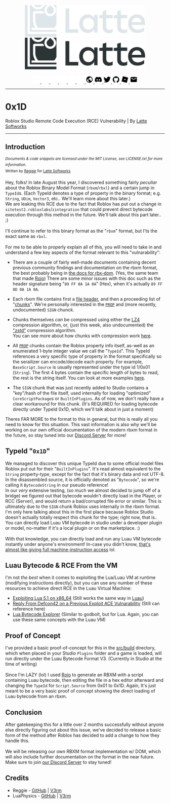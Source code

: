 <div align="center">
    <p>
        <a href="https://latte.to/#gh-dark-mode-only" target="_blank">
            <img height="100" src="https://github.com/latte-soft/.github/raw/master/assets/latte-banner/latte-banner-dark-theme.svg#gh-dark-mode-only" />
        </a>
        <a href="https://latte.to/#gh-light-mode-only" target="_blank">
            <img height="100" src="https://github.com/latte-soft/.github/raw/master/assets/latte-banner/latte-banner-light-theme.svg#gh-light-mode-only" />
        </a>
        <br /> <br />
        <!-- DARK MODE -->
        <a href="https://latte.to/#gh-dark-mode-only" target="_blank">
            <img width="24" src="https://github.com/latte-soft/.github/raw/master/assets/icons/dark-mode/website-icon-white.svg#gh-dark-mode-only" />
        </a>
        <a href="https://latte.to/invite/#gh-dark-mode-only" target="_blank">
            <img width="24" src="https://github.com/latte-soft/.github/raw/master/assets/icons/dark-mode/discord-clyde-icon-white.svg#gh-dark-mode-only" />
        </a>
        <a href="https://twitter.com/lattesoftworks/#gh-dark-mode-only" target="_blank">
            <img width="24" src="https://github.com/latte-soft/.github/raw/master/assets/icons/dark-mode/twitter-icon-white.svg#gh-dark-mode-only" />
        </a>
        <a href="https://github.com/latte-soft/#gh-dark-mode-only" target="_blank">
            <img width="24" src="https://github.com/latte-soft/.github/raw/master/assets/icons/dark-mode/github-icon-white.svg#gh-dark-mode-only" />
        </a>
        <a href="https://www.roblox.com/groups/10685936/Latte-Softworks#!/about/#gh-dark-mode-only" target="_blank">
            <img width="24" src="https://github.com/latte-soft/.github/raw/master/assets/icons/dark-mode/roblox-icon-white.svg#gh-dark-mode-only" />
        </a>
        <a href="mailto:support@latte.to" target="_blank">
            <img width="24" src="https://github.com/latte-soft/.github/raw/master/assets/icons/dark-mode/email-icon-white.svg#gh-dark-mode-only" />
        </a>
        <!-- LIGHT MODE -->
        <a href="https://latte.to/#gh-light-mode-only" target="_blank">
            <img width="24" src="https://github.com/latte-soft/.github/raw/master/assets/icons/light-mode/website-icon-black.svg#gh-light-mode-only" />
        </a>
        <a href="https://latte.to/invite/#gh-light-mode-only" target="_blank">
            <img width="24" src="https://github.com/latte-soft/.github/raw/master/assets/icons/light-mode/discord-clyde-icon-black.svg#gh-light-mode-only" />
        </a>
        <a href="https://twitter.com/lattesoftworks/#gh-light-mode-only" target="_blank">
            <img width="24" src="https://github.com/latte-soft/.github/raw/master/assets/icons/light-mode/twitter-icon-black.svg#gh-light-mode-only" />
        </a>
        <a href="https://github.com/latte-soft/#gh-light-mode-only" target="_blank">
            <img width="24" src="https://github.com/latte-soft/.github/raw/master/assets/icons/light-mode/github-icon-black.svg#gh-light-mode-only" />
        </a>
        <a href="https://www.roblox.com/groups/10685936/Latte-Softworks#!/about/#gh-light-mode-only" target="_blank">
            <img width="24" src="https://github.com/latte-soft/.github/raw/master/assets/icons/light-mode/roblox-icon-black.svg#gh-light-mode-only" />
        </a>
        <a href="mailto:support@latte.to#gh-light-mode-only" target="_blank">
            <img width="24" src="https://github.com/latte-soft/.github/raw/master/assets/icons/light-mode/email-icon-black.svg#gh-light-mode-only" />
        </a>
    </p>
</div>

___

# 0x1D
Roblox Studio Remote Code Execution (RCE) Vulnerability | By [Latte Softworks](https://latte.to)

___

## Introduction
<sup><i>Documents & code snippets are licensed under the MIT License, see LICENSE.txt for more information.</i>
<br />
Written by <a href="https://github.com/regginator">Reggie</a> for <a href="https://latte.to">Latte Softworks</a>
</sup>

Hey, folks!
In late August this year, I discovered something fairly *peculiar* about the Roblox Binary Model Format (`rbxm`/`rbxl`) and a certain jump in `TypeId`s. (Each TypeId denotes a type of property in the binary format; e.g. `String`, `UDim`, `Vector3`, etc.. We'll learn more about this later.)
<br />
We are leaking this RCE due to the fact that Roblox has put out a change in `sitetest2.robloxlabs`/`zintegration` that could prevent direct bytecode execution through this method in the future. We'll talk about this part later.. ;)
<br /> <br />
I'll continue to refer to this binary format as the "`rbxm`" format, but I'ts the exact same as `rbxl`.
<br /> <br />
For me to be able to properly explain all of this, you will need to take in and understand a few key aspects of the format relevant to this "vulnarability":
<br />

- There are a couple of fairly well-made documents containing decent previous community findings and documentation on the rbxm format, the best probably being in [the docs for rbx-dom](https://dom.rojo.space/binary). (Yes, the same team that made [Rojo](https://rojo.space)) There are some minor issues with this doc such as the header signature being "`89 FF 0A 1A 0A`" (Hex), when it's actually `89 FF 0D 0A 1A 0A`.

- Each rbxm file contains first a [file header](https://dom.rojo.space/binary#file-header), and then a proceeding list of "[chunks](https://dom.rojo.space/binary#chunks)". We're personally interested in the [`PROP`](https://dom.rojo.space/binary#prop-chunk) and (more recently, undocumented) `SIGN` chunck.

- Chunks themselves *can* be compressed using either the [LZ4](https://en.wikipedia.org/wiki/LZ4_(compression_algorithm)) compression algorithm, or, (just this week, also undocumented) the ["zstd"](https://github.com/facebook/zstd) compression algorithm.<br />You can see more about how chunks with compression work [here](https://dom.rojo.space/binary#chunks).

- All [`PROP`](https://dom.rojo.space/binary#prop-chunk) chunks contain the Roblox property info itself, as-well as an enumerated 1-byte integer value we call the "`TypeId`". This TypeId references a very specific type of property in the format specifically so the serailizer can encode/decode each property. For example, `BaseScript.Source` is usually represented under the type id 1/0x01 (`String`). The first 4 bytes contain the specific length of bytes to read, the rest is the string itself. You can look at more examples [here](https://dom.rojo.space/binary#data-types).

- The `SIGN` chunk that was just recently added to Studio contains a "key"/hash of the file itself, used internally for loading "optimized" `CoreScriptPackage`s or `BuiltInPlugins`. As of now, we don't really have a clear workaround for this chunk. (It's REQUIRED for loading bytecode directly under TypeId 0x1D, which we'll talk about in just a moment)

Theres FAR MORE to the format to this in general, but this is really all you need to know for this situation. This vast information is also why we'll be working on our own official documentation of the modern rbxm format in the future, so stay tuned into our [Discord Server](https://latte.to/invite) for more!

## TypeId "`0x1D`"
We managed to discover this unique TypeId due to some official model files Roblox put out for their "`BuiltInPlugins`". It's read almost equivalent to the `String` property-type, except for the fact that it's binary data and not UTF-8. In the disassembled source, it is officially denoted as "`Bytecode`", so we're calling it `BytecodeString` in our pseudo reference!
<br />
In our *very* extensive testing, (so much we almost decided to jump off of a bridge) we figured out that bytecode wouldn't directly load in the Player, or RCC (Server), and would return a bad/corrupted file error or similar. This is ultimately due to the `SIGN` chunk Roblox uses internally in the rbxm format.
<br />
I'm only here talking about this in the first place because Roblox Studio doesn't actually totally respect this chunk for the type; right now, that is.. You can directly load Luau VM bytecode in studio under a developer plugin or model, no-matter if it's a local plugin or on the marketplace. :)
<br /> <br />
With that knowledge, you can directly load and run any Luau VM bytecode instantly under anyone's environment! In-case you didn't know, [that's almost like giving full machine-instruction access](https://v3rmillion.net/showthread.php?tid=1149589) lol.

## Luau Bytecode & RCE From the VM
I'm not *the best* when it comes to exploiting the Lua/Luau VM at runtime (modifying instructions directly), but you can use any number of these resources to achieve direct RCE in the Luau Virtual Machine:

- [Exploiting Lua 5.1 on x86_64](https://gist.github.com/ulidtko/51b8671260db79da64d193e41d7e7d16) (Still works the same way in [Luau](https://github.com/Roblox/luau/blob/master/VM/src/lvmexecute.cpp#L394))
- [Reply From Defcon42 on a Previous Exploit ACE Vulnarability](https://v3rmillion.net/showthread.php?pid=8114661#pid8114661) (Still can reference here)
- [Lua Bytecode Explorer](https://www.luac.nl/) (Similar to godbolt, but for Lua. Again, you can use these same concepts with the Luau VM)

## Proof of Concept
I've provided a basic proof-of-concept for this in the [src/build](src/build) directory, which when placed in your Studio `Plugins` folder and a game is loaded, will run directly under the Luau Bytecode Format V3. (Currently in Studio at the time of writing)
<br /> <br />
Since I'm LAZY (lol) I used [Rojo](https://rojo.space) to generate an RBXM with a script containing Luau bytecode, then editing the file in a hex editor afterward and changing the `TypeId` for `Script.Source` from 0x01 to 0x1D. Again, It's just meant to be a very basic proof of concept showing the direct loading of Luau bytecode from an rbxm.

## Conclusion
After gatekeeping this for a little over 2 months successfully without anyone else directly figuring out about this issue, we've decided to release a basic form of the method after Roblox has decided to add a change to how they handle this.
<br /> <br />
We will be releasing our own RBXM format implementation w/ DOM, which will also include further documentation on the format in the near future. Make sure to join [our Discord Server](https://latte.to) to stay tuned!

## Credits
- Reggie - [GitHub](https://github.com/regginator) | [V3rm](https://v3rmillion.net/member.php?action=profile&uid=1763716)
- LuaPhysics - [GitHub](https://github.com/LuaPhysics) | [V3rm](https://v3rmillion.net/member.php?action=profile&uid=1149709)